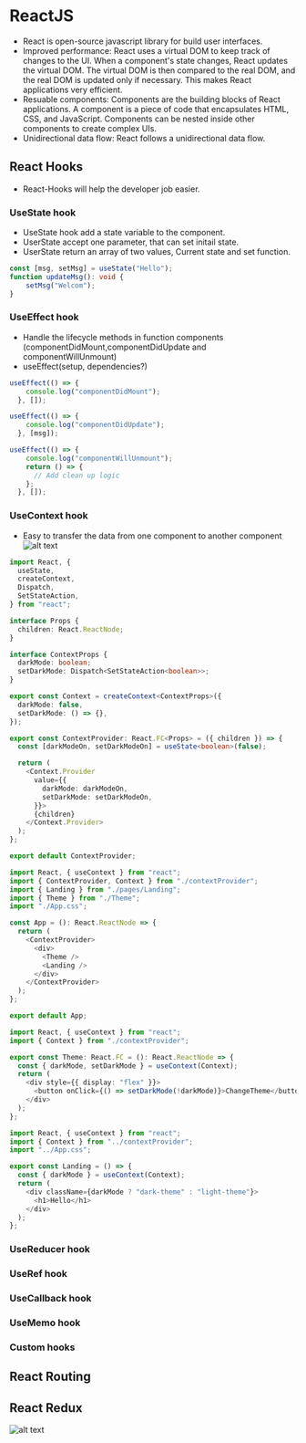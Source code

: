 # ReactJS
- React is open-source javascript library for build user interfaces.
- Improved performance: React uses a virtual DOM to keep track of changes to the UI. When a component's state changes, React updates the virtual DOM. The virtual DOM is then compared to the real DOM, and the real DOM is updated only if necessary. This makes React applications very efficient.
- Resuable components: Components are the building blocks of React applications. A component is a piece of code that encapsulates HTML, CSS, and JavaScript. Components can be nested inside other components to create complex UIs.
- Unidirectional data flow: React follows a unidirectional data flow.

## React Hooks
- React-Hooks will help the developer job easier.
### UseState hook
- UseState hook add a state variable to the component.
- UserState accept one parameter, that can set initail state.
- UserState return an array of two values, Current state and set function.
```typescript
const [msg, setMsg] = useState("Hello");
function updateMsg(): void {
    setMsg("Welcom");
}
```
### UseEffect hook
- Handle the lifecycle methods in function components (componentDidMount,componentDidUpdate and componentWillUnmount)
- useEffect(setup, dependencies?)
```typescript
useEffect(() => {
    console.log("componentDidMount");
  }, []);

useEffect(() => {
    console.log("componentDidUpdate");
  }, [msg]);

useEffect(() => {
    console.log("componentWillUnmount");
    return () => {
      // Add clean up logic
    };
  }, []);
```
### UseContext hook
- Easy to transfer the data from one component to another component
  ![alt text](https://github.com/VamsiKrishnaBoggavarapu/web_applications_basics/blob/main/useContext.png?raw=true)
```typescript
import React, {
  useState,
  createContext,
  Dispatch,
  SetStateAction,
} from "react";

interface Props {
  children: React.ReactNode;
}

interface ContextProps {
  darkMode: boolean;
  setDarkMode: Dispatch<SetStateAction<boolean>>;
}

export const Context = createContext<ContextProps>({
  darkMode: false,
  setDarkMode: () => {},
});

export const ContextProvider: React.FC<Props> = ({ children }) => {
  const [darkModeOn, setDarkModeOn] = useState<boolean>(false);

  return (
    <Context.Provider
      value={{
        darkMode: darkModeOn,
        setDarkMode: setDarkModeOn,
      }}>
      {children}
    </Context.Provider>
  );
};

export default ContextProvider;
```

```typescript
import React, { useContext } from "react";
import { ContextProvider, Context } from "./contextProvider";
import { Landing } from "./pages/Landing";
import { Theme } from "./Theme";
import "./App.css";

const App = (): React.ReactNode => {
  return (
    <ContextProvider>
      <div>
        <Theme />
        <Landing />
      </div>
    </ContextProvider>
  );
};

export default App;
```
```typescript
import React, { useContext } from "react";
import { Context } from "./contextProvider";

export const Theme: React.FC = (): React.ReactNode => {
  const { darkMode, setDarkMode } = useContext(Context);
  return (
    <div style={{ display: "flex" }}>
      <button onClick={() => setDarkMode(!darkMode)}>ChangeTheme</button>
    </div>
  );
};
```
```typescript
import React, { useContext } from "react";
import { Context } from "../contextProvider";
import "../App.css";

export const Landing = () => {
  const { darkMode } = useContext(Context);
  return (
    <div className={darkMode ? "dark-theme" : "light-theme"}>
      <h1>Hello</h1>
    </div>
  );
};

```

### UseReducer hook
### UseRef hook
### UseCallback hook
### UseMemo hook
### Custom hooks

## React Routing

## React Redux

![alt text](http://url/to/img.png)
